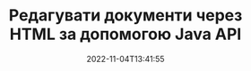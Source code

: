 ---
############################# Static ############################
layout: "product"
date: 2022-11-04T13:41:55
draft: false

product: "Editor"
product_tag: "editor"
platform: "Java"
platform_tag: "java"

############################# Head ############################
head_title: "API редактора документів Java | Редагувати Word Excel PowerPoint Web XML текстові файли за допомогою HTML"
head_description: "API редактора документів для Java. Завантажити Microsoft Word, Excel, PowerPoint, e-Book, XML, веб та текстові файли в HTML, відредагувати та конвертувати назад у вихідний формат після правки."

############################# Header ############################
title: "Редагувати документи через HTML за допомогою Java API"
description: "Інтегруйте Java-застосунки із HTML-редактором, аби редагувати документи та конвертувати їх назад у початковий формат."
button:
    enable: true

############################# SubMenu ############################
submenu:
    enable: true
    
    left:
        img_alt: "GroupDocs.Editor for Java"
        image: "https://www.groupdocs.cloud/templates/groupdocs/images/product-logos/groupdocs-editor-java.png"
        product: "GroupDocs.Editor"
        platform: "Java"

    middle:
        button:
            # button loop
            - link: "#overview"
              text: "Огляд"

            # button loop
            - link: "#features"
              text: "Функції"

            # button loop
            - link: "#support"
              text: "Підтримка"

            # button loop
            - link: "https://products.groupdocs.app/editor"
              text: "Живі демонстрації"

            # button loop
            - link: "https://purchase.groupdocs.com/pricing/editor/java"
              text: "Ціни"

    right:
        link_download: "https://downloads.groupdocs.com/editor"
        link_learn: "https://docs.groupdocs.com/editor/java/"
        link_buy: "https://purchase.groupdocs.com"

############################# Overview ############################
overview:
    enable: true
    content: |
      GroupDocs.Editor for Java API дозволяє редагувати документи у їх HTML-представленні. API підтримує кілька форматів документів та може бути інтегроване із любим зовнішнім, відкритим чи платним HTML-редактором. API редактору завантажить документи, конвертує їх у HTML, відправить HTML у зовнішній користувацький інтефейс, а потім збереже цей відредагований HTML у формат вихідного документу після обробки. Його також можна використовувати для створення різних електронних таблиць Microsoft Word, Excel, файлов PowerPoint, форматів OpenDocument, документів XML та TXT.
    tabs:
      enable: true     
      
      ## TAB ONE ##
      tab_one:
        description: |
          Нижче наводиться огляд GroupDocs.Editor for Java:

        left:
          enable: true
          icon: "fab fa-html5"
          title: "Управління за допомогою HTML"
          content: |
            * Завантажити підтримуваний документ
            * Редагувати контент за допомогою HTML
            * Редагувати зв'язані стилі
            * Конвертувати у початковий формат
      
      ## TAB TWO ##
      tab_two:
        description: |
          GroupDocs.Editor for Java підтримує наступні [формати файлів](https://docs.groupdocs.com/editor/java/supported-document-formats/)

        left:
          enable: true
          table:
            # table loop
            - title: "Microsoft Office"
              content: |
                * **Microsoft Word**: DOC, DOCX, DOCM, DOT, DOTM, DOTX, FlatOPC, WordML, RTF
                * **Microsoft Excel**: XLS, XLSX, XLSM, XLT, XLTX, XLTM, XLSB, XLAM, CSV, TSV, SXC, SpreadsheetML, DIF, DSV
                * **Microsoft PowerPoint**: PPT, PPTX, PPTM, PPS, PPSX, PPSM, POT, POTX, POTM

        right:
          enable: true
          table:
            # table loop
            - title: "Інші сімейства форматів"
              content: |
                * **Формати OpenDocument**: ODT, OTT, ODS, FODS, ODP, OTP
                * **Формати OpenDocument**: MSG, MBOX, EML, EMLX
                * **Веб-формати**: HTML, MHTML, CHM, XML, TXT
                * **Веб-формати**: MOBI, AZW3, ePub

      ## TAB THREE ##
      tab_three:
        description: |
          GroupDocs.Editor for Java підтримує наступні операційні системи, фреймворки та менеджери пакетів:
        
        left:
          enable: true
          table:
            # table loop
            - icon: "fab fa-windows"
              title: "Операційні системи"
              content: |
                * Microsoft Windows Desktop
                * Microsoft Windows Server
                * Linux
                * MacOS

            # table loop
            - icon: "fas fa-code"
              title: "Підтримувані фреймворки"
              content: |
                * Java 7 (1.7) +

        right:
          enable: true
          table:
            # table loop
            - icon: "fas fa-cogs"
              title: "Середовища розробки"
              content: |
                * NetBeans
                * IntelliJ IDEA
                * Eclipse
            # table loop
            - icon: "fas fa-tools"
              title: "Інструменти автоматизації збірки"
              content: |
                * Maven

############################# Features ############################
features:
    enable: true
    title: "Можливості GroupDocs.Editor for Java"

    feature:
      # feature loop
      - icon: "fas fa-copy"
        content: "Проста інтеграція із HTML-редактором"

      # feature loop
      - icon: "fas fa-eye"
        content: "Конверитація документу у HTML DOM"

      # feature loop
      - icon: "fas fa-bolt"
        content: "Екстрагування вмісту HTML із потоку із вмістом документу"
      
      # feature loop
      - icon: "fas fa-file-powerpoint"
        content: "Завантажте, редагуйте та зберігайте формати файлів Word, Excel и PowerPoint"

      # feature loop
      - icon: "fas fa-code"
        content: "Екстрагування HTML разом із вбудованими елементами"

      # feature loop
      - icon: "fas fa-cloud"
        content: "Імпорт, перегляд та редагування XML-документів"

      # feature loop
      - icon: "fas fa-remove-format"
        content: "Обхід HTML-контенту та збереження вбудованих ресурсів"

      # feature loop
      - icon: "fas fa-comment-slash"
        content: "Перегляд, редагування та збереження текстових документів у посторінковому режимі"

      # feature loop
      - icon: "fas fa-location-arrow"
        content: "Отримання вмісту тегу HTML BODY із файлу"

      # feature loop
      - icon: "fas fa-border-all"
        content: "Видобути вміст CSS із файлу HTML"

      # feature loop
      - icon: "fas fa-wrench"
        content: "Використовуйте вміст текстової строки для отримання HTML DOM і перетворення його у файл"

      # feature loop
      - icon: "fas fa-columns"
        content: "Перетворення HTML DOM із вбудованими елементами"

      # feature loop
      - icon: "fas fa-file-word"
        content: "Перетворення файлів кількох форматів у HTML для редагування"

      # feature loop
      - icon: "fas fa-envelope"
        content: "Отримання метаінформації про вхідні документи без їх редагування"

      # feature loop
      - icon: "fas fa-print"
        content: "Збереження відредагованих документів у форматі звичайного текстового файлу"

      # feature loop
      - icon: "fas fa-file-archive"
        content: "Точність конвертації"

      # feature loop
      - icon: "fas fa-lock"
        content: "Застосувати пароль до вихідного документу"

      # feature loop
      - icon: "fas fa-file-code"
        content: "Незалежність від баз даних"
      
      # feature loop
      - icon: "fas fa-fill-drip"
        content: "Незалежність від користувацького інтерфейсу"

      # feature loop
      - icon: "fas fa-file-excel"
        content: "Підтримує Metered-ліцензування"

    more_feature:
      # more_feature_loop
      - title: "Точна конвертація у HTML DOM та із нього"
        content: |
          Використання GroupDocs.Editor for Java дозволяє створювати додатки на Java, котрі завантажують документ, що належить до одного із підтримуваних форматів файлів, для конвертації його у об'єктну модель документу HTML (DOM) разом із пов'язаними із ним ресурсами, наприклад, CSS. Окрім того, наш Java API редактору дозволяє редагувати HTML в любому із популярних HTML-редакторів. Після внесення необхідних змін GroupDocs.Editor for Java допоможе вам переконвертувати отриманий HTML-код назад у оригінальний формат файлу.
          
          ```java
          // Create Editor class by loading an input document
          Editor editor = new Editor("Sample.docx");

          // Open document for edit and obtain EditableDocument
          EditableDocument original = editor.edit();

          // Obtain all-embedded HTML from it
          String allEmbeddedInside = original.getEmbeddedHtml();

          // If necessary, obtain pure HTML-markup, CSS, images and other resources in separate form

          // Whole HTML-markup, without any resources
          String completeHtmlMarkup = original.getContent();

          // Only HTML->BODY content, useful for most of WYSIWYG-editors
          String onlyInnerBody = original.getBodyContent();

          // All CSS stylesheets
          List<CssText> stylesheets = original.getCss();

          // All images, including raster and vector, but without CSS gradients
          List<IImageResource> images = original.getImages();

          // All font resources
          List<FontResourceBase> fonts = original.getFonts();

          // finally, send this content to your WYSIWYG HTML-editor
          ```
      # more_feature_loop
      - title: "Завантаження та вибірка асоційованих елементів"
        content: "GroupDocs.Editor for Java API дозволяє екстрагувати зв'язані елементи із документів підтримуваних форматів, таких як зображення, CSS, шрифти тощо. Потім ви можете завантажити ці екстраговані пов'язані елементи, переглянути їх та зберегти окремо від концевого HTML-файлу і отримати добре керований вивід."

############################# Support ############################
support:
    enable: true

############################# Solutions ############################
solutions:
    enable: true
    title: "GroupDocs.Editor пропонує API редагування документів для інших популярних середовищ розробки."

    solution:
        # solution loop
        - img_alt: "GroupDocs.Editor for .NET"
          image: "https://www.groupdocs.cloud/templates/groupdocs/images/product-logos/groupdocs-editor-net.png"
          product: "GroupDocs.Editor"
          platform: ".NET"
          link: "/editor/net/"

############################# Back to top ###############################
back_to_top:
  enable: true
---